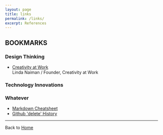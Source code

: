```yaml
---
layout: page
title: links
permalink: /links/
excerpt: References
---
```


## BOOKMARKS

### Design Thinking
* [Creativity at Work](http://www.creativityatwork.com/design-thinking-strategy-for-innovation/)  
    Linda Naiman / Founder, Creativity at Work

### Technology Innovations


### Whatever
* [Markdown Cheatsheet](http://assemble.io/docs/Cheatsheet-Markdown.html)
* [Github 'delete' History](http://stackoverflow.com/questions/13716658/how-to-delete-all-commit-history-in-github)





---
Back to [Home](/)